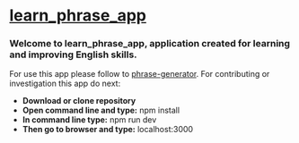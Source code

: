 # [learn_phrase_app](https://phrase-generator.herokuapp.com)

### Welcome to learn_phrase_app, application created for learning and improving English skills.
For use this app please follow to [phrase-generator](https://phrase-generator.herokuapp.com).
For contributing or investigation this app do next:

* **Download or clone repository**
* **Open command line and type:** npm install
* **In command line type:** npm run dev
* **Then go to browser and type:** localhost:3000
